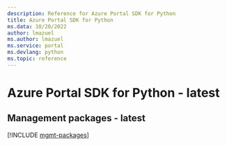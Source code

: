 ```yaml
---
description: Reference for Azure Portal SDK for Python
title: Azure Portal SDK for Python
ms.data: 10/20/2022
author: lmazuel
ms.author: lmazuel
ms.service: portal
ms.devlang: python
ms.topic: reference
---
```

# Azure Portal SDK for Python - latest

## Management packages - latest
[!INCLUDE [mgmt-packages](portal-mgmt-index.md)]